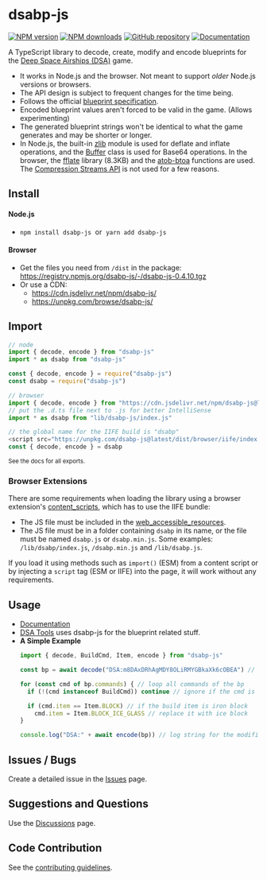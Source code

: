 # dsabp-js
[![NPM version](https://img.shields.io/npm/v/dsabp-js)](https://www.npmjs.com/package/dsabp-js) [![NPM downloads](https://img.shields.io/npm/dt/dsabp-js?logo=npm)](https://www.npmjs.com/package/dsabp-js) [![GitHub repository](https://img.shields.io/static/v1?logo=github&label=GitHub&message=repo&color=informational)](https://github.com/Blueyescat/dsabp-js) [![Documentation](https://img.shields.io/static/v1?logo=typescript&label=&message=docs&color=gray&logoColor=white)](https://blueyescat.github.io/dsabp-js/modules)

A TypeScript library to decode, create, modify and encode blueprints for the [Deep Space Airships (DSA)](https://drednot.io) game.
- It works in Node.js and the browser. Not meant to support *older* Node.js versions or browsers.
- The API design is subject to frequent changes for the time being.
- Follows the official [blueprint specification](https://drednot.io/c/coder-docs/t/blueprint-specification).
- Encoded blueprint values aren't forced to be valid in the game. (Allows experimenting)
- The generated blueprint strings won't be identical to what the game generates and may be shorter or longer.
- In Node.js, the built-in [zlib](https://nodejs.org/api/zlib.html) module is used for  deflate and inflate operations, and the [Buffer](https://nodejs.org/api/buffer.html) class is used for Base64 operations. In the browser, the [fflate](https://github.com/101arrowz/fflate) library (8.3KB) and the [atob-btoa](https://github.com/Blueyescat/dsabp-js/blob/main/src/injBrowser.ts) functions are used. The [Compression Streams API](https://developer.mozilla.org/en-US/docs/Web/API/Compression_Streams_API) is not used for a few reasons.

## Install
#### Node.js
- `npm install dsabp-js` &nbsp;or&nbsp; `yarn add dsabp-js`

#### Browser
- Get the files you need from `/dist` in the package: https://registry.npmjs.org/dsabp-js/-/dsabp-js-0.4.10.tgz<!--@build_tarball-->
- Or use a CDN:
  - https://cdn.jsdelivr.net/npm/dsabp-js/
  - https://unpkg.com/browse/dsabp-js/

## Import
```js
// node
import { decode, encode } from "dsabp-js"
import * as dsabp from "dsabp-js"

const { decode, encode } = require("dsabp-js")
const dsabp = require("dsabp-js")

// browser
import { decode, encode } from "https://cdn.jsdelivr.net/npm/dsabp-js@latest/dist/browser/esm/index.js"
// put the .d.ts file next to .js for better IntelliSense
import * as dsabp from "lib/dsabp-js/index.js"

// the global name for the IIFE build is "dsabp"
<script src="https://unpkg.com/dsabp-js@latest/dist/browser/iife/index.min.js"></script>
const { decode, encode } = dsabp
```
<sup>See the docs for all exports.</sup>

### Browser Extensions
There are some requirements when loading the library using a browser extension's [content_scripts](https://developer.mozilla.org/en-US/docs/Mozilla/Add-ons/WebExtensions/manifest.json/content_scripts), which has to use the IIFE bundle:
* The JS file must be included in the [web_accessible_resources](https://developer.mozilla.org/en-US/docs/Mozilla/Add-ons/WebExtensions/manifest.json/web_accessible_resources).
* The JS file must be in a folder containing `dsabp` in its name, or the file must be named `dsabp.js` or `dsabp.min.js`. Some examples: `/lib/dsabp/index.js`, `/dsabp.min.js` and `/lib/dsabp.js`.

If you load it using methods such as `import()` (ESM) from a content script or by injecting a `script` tag (ESM or IIFE) into the page, it will work without any requirements.

## Usage
* [Documentation](https://blueyescat.github.io/dsabp-js/modules)
* [DSA Tools](https://dsa.fr.to) uses dsabp-js for the blueprint related stuff.
* **A Simple Example**
  ```js
  import { decode, BuildCmd, Item, encode } from "dsabp-js"

  const bp = await decode("DSA:m8DAxDRhAgMDY8OLiRMYGBkaXk6cOBEA") // decode a blueprint string

  for (const cmd of bp.commands) { // loop all commands of the bp
    if (!(cmd instanceof BuildCmd)) continue // ignore if the cmd is not a BuildCmd

    if (cmd.item == Item.BLOCK) // if the build item is iron block
      cmd.item = Item.BLOCK_ICE_GLASS // replace it with ice block
  }

  console.log("DSA:" + await encode(bp)) // log string for the modified bp
  ```

## Issues / Bugs
Create a detailed issue in the [Issues](https://github.com/Blueyescat/dsabp-js/issues) page.

## Suggestions and Questions
Use the [Discussions](https://github.com/Blueyescat/dsabp-js/discussions) page.

## Code Contribution
See the [contributing guidelines](https://github.com/Blueyescat/dsabp-js/blob/main/.github/contributing.md).
